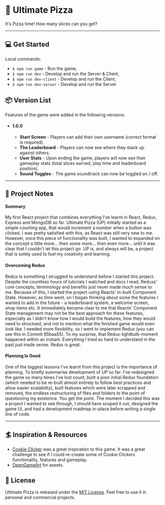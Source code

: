 # :pizza: Ultimate Pizza 
It's Pizza time! How many slices can you get?

---

## :computer: Get Started
Local commands:
- `$ npm run game` - Run the game,
- `$ npm run dev` - Develop and run the Server & Client,
- `$ npm run dev-client` - Develop and run the Client,
- `$ npm run dev-server` - Develop and run the Server

## :package: Version List
Features of the game were added in the following versions:

- #### 1.0.0
    - **Start Screen** - Players can add their own username (correct format is required).
    - **The Leaderboard** - Players can now see where they stack up against others.
    - **User Stats** - Upon ending the game, players will now see their gameplay stats (total slices earned, play time and leaderboard position).
    - **Sound Toggles** - The game soundtrack can now be toggled on / off.

---

## :memo: Project Notes
#### Summary
My first React project that combines everything I've learnt in React, Redux, Express and MongoDB so far. Ultimate Pizza (UP) initially started as a simple counting app, that would increment a number when a button was clicked. I was pretty satisfied with this, as React was still very new to me. However, once this piece of functionality was built, I wanted to expanded on the concept a little more... then some more... then even more... until it was clear that I couldn't let this project go. UP is, and always will be, a project that is solely used to fuel my creativity and learning.

#### Overcoming Redux
Redux is something I struggled to understand before I started this project. Despite the countless hours of tutorials I watched and docs I read, Reduxs' core concepts, terminology and benefits just never made much sense to me. Because of this, I started the project using Reacts' in-built Component State. However, as time went, on I began thinking about some the features I wanted to add in the future - a leaderboard system, a welcome screen, shop items etc. It immediately became clear to me that Reacts' Component State management may not be the best approach for these features, especially as I didn't know how I would build the features, how they would need to structued, and not to mention what the finished game would even look like. I needed more flexibility, so I went to implement Redux (you can see this in Commit 85baa55). To my surprise, that Redux-lightbulb-moment happened within an instant. Everything I tried so hard to understand in the past *just* made sense. Redux is great.

#### Planning Is Good
One of the biggest lessons I've learnt from this project is the importance of planning. To briefly summarise development of UP so far: I've redesigned the game so many times I've lost count, built a poor initial Redux foundation (which needed to be re-built almost entirely to follow best practices and allow easier scalability), built features which were later scrapped and removed, the endless restructuring of files and folders to the point of questioning my existence. You get the point. The moment I decided this was a project I wanted to see through, I should have scoped it out, designed the game UI, and had a development roadmap in-place before writing a single line of code.

---

## :surfer: Inspiration & Resources
- [Cookie Clicker](http://orteil.dashnet.org/cookieclicker/) was a great inspiration to this game. It was a great challenge to see if I could re-create some of Cookie Clickers functionality, features and gameplay.
- [OpenGameArt](https://opengameart.org/) for assets.

## :ledger: License
Ultimate Pizza is released under the [MIT License](https://en.wikipedia.org/wiki/MIT_License). Feel free to use it in personal and commercial projects.